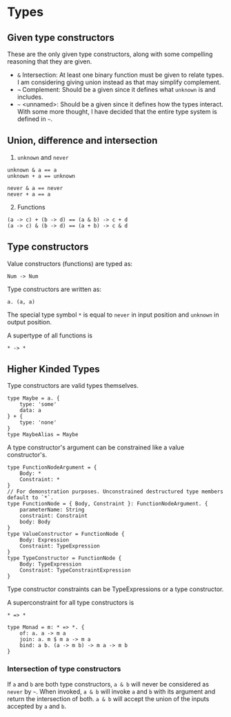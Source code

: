 # Types

## Given type constructors
These are the only given type constructors, along with some compelling reasoning
that they are given.

- `&` Intersection: At least one binary function must be given to relate types. I am
considering giving union instead as that may simplify complement.
- `¬` Complement: Should be a given since it defines what `unknown` is and includes.
- `~` \<unnamed>: Should be a given since it defines how the types interact. With
some more thought, I have decided that the entire type system is defined in `~`.

## Union, difference and intersection
1. `unknown` and `never`
```
unknown & a == a
unknown + a == unknown

never & a == never
never + a == a
```

2. Functions
```
(a -> c) + (b -> d) == (a & b) -> c + d
(a -> c) & (b -> d) == (a + b) -> c & d
```

## Type constructors
Value constructors (functions) are typed as:
```
Num -> Num
```

Type constructors are written as:
```
a. (a, a)
```

The special type symbol `*` is equal to `never` in input position and `unknown` in output position.

A supertype of all functions is
```
* -> *
```

## Higher Kinded Types
Type constructors are valid types themselves.
```
type Maybe = a. {
    type: 'some'
    data: a
} + {
    type: 'none'
}
type MaybeAlias = Maybe
```

A type constructor's argument can be constrained like a value constructor's.
```
type FunctionNodeArgument = {
    Body: *
    Constraint: *
}
// For demonstration purposes. Unconstrained destructured type members default to `*`.
type FunctionNode = { Body, Constraint }: FunctionNodeArgument. {
    parameterName: String
    constraint: Constraint
    body: Body
}
type ValueConstructor = FunctionNode {
    Body: Expression
    Constraint: TypeExpression
}
type TypeConstructor = FunctionNode {
    Body: TypeExpression
    Constraint: TypeConstraintExpression
}
```

Type constructor constraints can be TypeExpressions or a type constructor.

A superconstraint for all type constructors is
```
* => *
```

```
type Monad = m: * => *. {
    of: a. a -> m a
    join: a. m $ m a -> m a
    bind: a b. (a -> m b) -> m a -> m b
}
```

### Intersection of type constructors
If `a` and `b` are both type constructors, `a & b` will never be considered as
`never` by `~`. When invoked, `a & b` will invoke `a` and `b` with its argument
and return the intersection of both. `a & b` will accept the union of the inputs
accepted by `a` and `b`.
